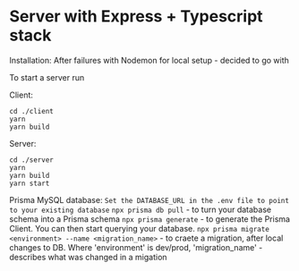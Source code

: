 # Server with Express + Typescript stack

Installation:
After failures with Nodemon for local setup - decided to go with

To start a server run

Client:

```
cd ./client
yarn
yarn build
```

Server:

```
cd ./server
yarn
yarn build
yarn start
```

Prisma MySQL database:
`Set the DATABASE_URL in the .env file to point to your existing database`
`npx prisma db pull` - to turn your database schema into a Prisma schema
`npx prisma generate` - to generate the Prisma Client. You can then start querying your database.
`npx prisma migrate <environment> --name <migration_name>` - to craete a migration, after local changes to DB. Where 'environment' is dev/prod, 'migration_name' - describes what was changed in a migation
